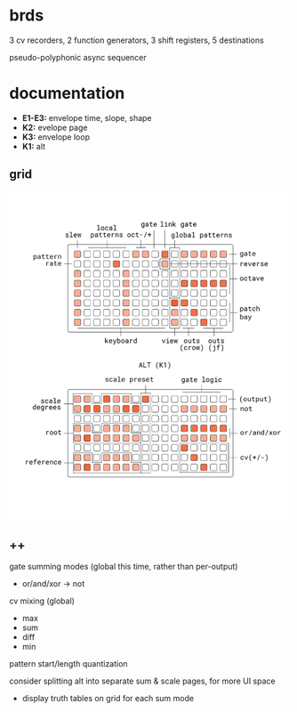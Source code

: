 # brds

3 cv recorders, 2 function generators, 3 shift registers, 5 destinations

pseudo-polyphonic async sequencer

# documentation

- **E1-E3:** envelope time, slope, shape
- **K2:** evelope page
- **K3:** envelope loop
- **K1:** alt

## grid

![brds grid docs](doc/brds.png)

## ++

gate summing modes (global this time, rather than per-output)
  - or/and/xor -> not

cv mixing (global)
  - max
  - sum
  - diff
  - min

pattern start/length quantization

consider splitting alt into separate sum & scale pages, for more UI space
- display truth tables on grid for each sum mode 
